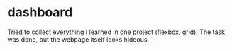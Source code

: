 # dashboard

Tried to collect everything I learned in one project (flexbox, grid). The task was done, but the webpage itself looks hideous.
